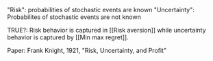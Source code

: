 "Risk": probabilities of stochastic events are known
"Uncertainty": Probabilites of stochastic events are not known

TRUE?: Risk behavior is captured in [[Risk aversion]] while uncertainty behavior is captured by [[Min max regret]].

Paper: Frank Knight, 1921, "Risk, Uncertainty, and Profit"

